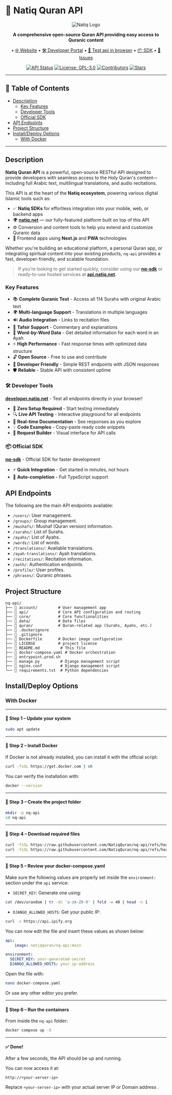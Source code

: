 # 📖 Natiq Quran API

<div align="center">

![Natiq Logo](https://img.shields.io/badge/Natiq-Quran%20API-green?style=for-the-badge&logo=data:image/svg+xml;base64,PHN2ZyB3aWR0aD0iMjQiIGhlaWdodD0iMjQiIHZpZXdCb3g9IjAgMCAyNCAyNCIgZmlsbD0ibm9uZSIgeG1sbnM9Imh0dHA6Ly93d3cudzMub3JnLzIwMDAvc3ZnIj4KPHBhdGggZD0iTTEyIDJMMTMuMDkgOC4yNkwyMCA5TDEzLjA5IDE1Ljc0TDEyIDIyTDEwLjkxIDE1Ljc0TDQgOUwxMC45MSA4LjI2TDEyIDJaIiBmaWxsPSJ3aGl0ZSIvPgo8L3N2Zz4K)

**A comprehensive open-source Quran API providing easy access to Quranic content**

• [🌐 Website](https://natiq.net/) • [🛠️ Developer Portal](https://developer.natiq.net) • [📖 Test api in browser](https://api.natiq.net) • [📦 SDK](https://github.com/NatiqQuran/nq-sdk) • [🐛 Issues](https://github.com/NatiqQuran/nq-api/issues)

[![API Status](https://img.shields.io/badge/API-Active-brightgreen)](https://github.com/NatiqQuran/nq-api)
[![License: GPL-3.0](https://img.shields.io/badge/License-GPL--3.0-blue.svg)](LICENSE)
[![Contributors](https://img.shields.io/github/contributors/NatiqQuran/nq-api)](https://github.com/NatiqQuran/nq-api/graphs/contributors)
[![Stars](https://img.shields.io/github/stars/NatiqQuran/nq-api?style=social)](https://github.com/NatiqQuran/nq-api/stargazers)

</div>

---

## 📑 Table of Contents

- [Description](#description)
  - [Key Features](#key-features)
  - [Developer Tools](#-developer-tools)
  - [Official SDK](#-official-sdk)
- [API Endpoints](#api-endpoints)
- [Project Structure](#-project-structure)
- [Install/Deploy Options](#installdeploy-options)
  - [With Docker](#with-docker)

---

## Description

**Natiq Quran API** is a powerful, open-source RESTful API designed to provide developers with seamless access to the Holy Quran's content—including full Arabic text, multilingual translations, and audio recitations.

This API is at the heart of the **Natiq ecosystem**, powering various digital Islamic tools such as:

- ✅ **Natiq SDKs** for effortless integration into your mobile, web, or backend apps
- 🌍 **[natiq.net](https://natiq.net)** — our fully-featured platform built on top of this API
- ⚙️ Conversion and content tools to help you extend and customize Quranic data
- 📱 Frontend apps using **Next.js** and **PWA** technologies

Whether you're building an educational platform, a personal Quran app, or integrating spiritual content into your existing products, `nq-api` provides a fast, developer-friendly, and scalable foundation.

> If you're looking to get started quickly, consider using our **[nq-sdk](https://github.com/NatiqQuran/nq-sdk)** or ready-to-use hosted services at **[api.natiq.net](https://api.natiq.net).**

### Key Features

- 📚 **Complete Quranic Text** - Access all 114 Surahs with original Arabic text
- 🌍 **Multi-language Support** - Translations in multiple languages
- 🔊 **Audio Integration** - Links to recitation files
- 📖 **Tafsir Support** - Commentary and explanations
- 📖 **Word-by-Word Data** - Get detailed information for each word in an Ayah
- ⚡ **High Performance** - Fast response times with optimized data structure
- 🔓 **Open Source** - Free to use and contribute
- 📱 **Developer Friendly** - Simple REST endpoints with JSON responses
- 🛡️ **Reliable** - Stable API with consistent uptime

### 🛠️ Developer Tools

**[developer.natiq.net](https://developer.natiq.net)** - Test all endpoints directly in your browser!

- 🎯 **Zero Setup Required** - Start testing immediately
- 🔍 **Live API Testing** - Interactive playground for all endpoints
- 📖 **Real-time Documentation** - See responses as you explore
- 💡 **Code Examples** - Copy-paste ready code snippets
- 🔧 **Request Builder** - Visual interface for API calls

### 📦 Official SDK

**[nq-sdk](https://github.com/NatiqQuran/nq-sdk)** - Official SDK for faster development

- ⚡ **Quick Integration** - Get started in minutes, not hours
- 🔄 **Auto-completion** - Full TypeScript support

## API Endpoints

The following are the main API endpoints available:

- `/users/`: User management.
- `/groups/`: Group management.
- `/mushafs/`: Mushaf (Quran version) information.
- `/surahs/`: List of Surahs.
- `/ayahs/`: List of Ayahs.
- `/words/`: List of words.
- `/translations/`: Available translations.
- `/ayah-translations/`: Ayah translations.
- `/recitations/`: Recitation information.
- `/auth/`: Authentication endpoints.
- `/profile/`: User profiles.
- `/phrases/`: Quranic phrases.

## Project Structure

```
nq-api/
├── 📁 account/         # User management app
├── 📁 api/             # Core API configuration and routing
├── 📁 core/            # Core functionalities
├── 📁 data/            # Data files
├── 📁 quran/           # Quran-related app (Surahs, Ayahs, etc.)
├── 📄 .dockerignore
├── 📄 .gitignore
├── 📄 Dockerfile       # Docker image configuration
├── 📄 LICENSE          # project license
├── 📄 README.md         # This file
├── 📄 docker-compose.yaml # Docker orchestration
├── 📄 entrypoint.prod.sh
├── 📄 manage.py         # Django management script
├── 📄 nginx.conf        # Django management script
└── 📄 requirements.txt  # Python dependencies
```

## Install/Deploy Options

### With Docker

---

#### 🔹 Step 1 – Update your system

```bash
sudo apt update
```

---

#### 🔹 Step 2 – Install Docker

If Docker is not already installed, you can install it with the official script:

```bash
curl -fsSL https://get.docker.com | sh
```

You can verify the installation with:

```bash
docker --version
```

---

#### 🔹 Step 3 – Create the project folder

```bash
mkdir -p nq-api
cd nq-api
```

---

#### 🔹 Step 4 – Download required files

```bash
curl -fsSL https://raw.githubusercontent.com/NatiqQuran/nq-api/refs/heads/main/docker-compose.yaml -o docker-compose.yaml
curl -fsSL https://raw.githubusercontent.com/NatiqQuran/nq-api/refs/heads/main/nginx.conf -o nginx.conf
```

---

#### 🔹 Step 5 – Review your docker-compose.yaml

Make sure the following values are properly set inside the `environment:` section under the `api` service:

* `SECRET_KEY`: Generate one using:

```bash
cat /dev/urandom | tr -dc 'a-zA-Z0-9' | fold -w 40 | head -n 1
```

* `DJANGO_ALLOWED_HOSTS`: Get your public IP:

```bash
curl -s https://api.ipify.org
```

You can now edit the file and insert these values as shown below:

```yaml
api:
    image: natiqquran/nq-api:main 
```

```yaml
environment:
  SECRET_KEY: your-generated-secret
  DJANGO_ALLOWED_HOSTS: your-ip-address

```

Open the file with:

```bash
nano docker-compose.yaml
```

Or use any other editor you prefer.

---

#### 🔹 Step 6 – Run the containers

From inside the `nq-api` folder:

```bash
docker compose up -d
```

---

#### ✅ Done!

After a few seconds, the API should be up and running.

You can now access it at:

```
http://<your-server-ip>
```

Replace `<your-server-ip>` with your actual server IP or Domain address .